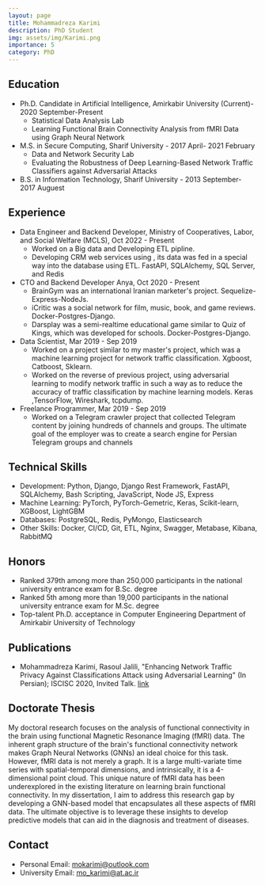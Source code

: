 ```yaml
---
layout: page
title: Mohammadreza Karimi
description: PhD Student
img: assets/img/Karimi.png
importance: 5
category: PhD
---
```



## Education
- Ph.D. Candidate in Artificial Intelligence, Amirkabir University (Current)- 2020 September-Present
    - Statistical Data Analysis Lab
    - Learning Functional Brain Connectivity Analysis from fMRI Data using Graph Neural Network
- M.S. in Secure Computing, Sharif University - 2017 April- 2021 February
    - Data and Network Security Lab 
    - Evaluating the Robustness of Deep Learning-Based Network Traffic Classifiers against Adversarial Attacks
- B.S. in Information Technology, Sharif University - 2013 September- 2017 Auguest

## Experience
- Data Engineer and Backend Developer, Ministry of Cooperatives, Labor, and Social Welfare (MCLS), Oct 2022 - Present
    - Worked on a Big data and  Developing ETL pipline.
    - Developing CRM web services using , its data was fed in a special way into the database using ETL. FastAPI, SQLAlchemy, SQL Server, and Redis
- CTO and Backend Developer Anya, Oct 2020 - Present
    - BrainGym was an international Iranian marketer's project. Sequelize-Express-NodeJs.
    - iCritic was a social network for film, music, book, and game reviews.  Docker-Postgres-Django.
    - Darsplay was a semi-realtime educational game similar to Quiz of Kings, which was developed for schools. Docker-Postgres-Django.
- Data Scientist, Mar 2019 - Sep 2019
    - Worked on a project similar to my master's project, which was a machine learning project for network traffic classification. Xgboost, Catboost, Sklearn.
    - Worked on the reverse of previous project, using adversarial learning to modify network traffic in such a way as to reduce the accuracy of traffic classification by machine learning models. Keras ,TensorFlow, Wireshark, tcpdump. 
- Freelance Programmer, Mar 2019 - Sep 2019
    - Worked on a Telegram crawler project that collected Telegram content by joining hundreds of channels and groups. The ultimate goal of the employer was to create a search engine for Persian Telegram groups and channels
     

## Technical Skills
- Development: Python, Django, Django Rest Framework, FastAPI, SQLAlchemy, Bash Scripting, JavaScript, Node JS, Express
- Machine Learning: PyTorch, PyTorch-Gemetric, Keras, Scikit-learn, XGBoost, LightGBM
- Databases: PostgreSQL, Redis, PyMongo, Elasticsearch
- Other Skills: Docker, CI/CD, Git, ETL, Nginx, Swagger, Metabase, Kibana, RabbitMQ

## Honors
- Ranked 379th among more than 250,000 participants in the national university entrance exam for B.Sc. degree
- Ranked 5th among more than 19,000 participants in the national university entrance exam for M.Sc. degree
- Top-talent Ph.D. acceptance in Computer Engineering Department of Amirkabir University of Technology

## Publications
- Mohammadreza Karimi, Rasoul Jalili, "Enhancing Network Traffic Privacy Against Classifications Attack using Adversarial Learning" (In Persian); ISCISC 2020, Invited Talk. [link](https://monadi.isc.org.ir/article-1-211-fa.pdf)

## Doctorate Thesis
My doctoral research focuses on the analysis of functional connectivity in the brain using functional Magnetic Resonance Imaging (fMRI) data. The inherent graph structure of the brain's functional connectivity network makes Graph Neural Networks (GNNs) an ideal choice for this task. 
However, fMRI data is not merely a graph. It is a large multi-variate time series with spatial-temporal dimensions, and intrinsically, it is a 4-dimensional point cloud. This unique nature of fMRI data has been underexplored in the existing literature on learning brain functional connectivity.  In my dissertation, I aim to address this research gap by developing a GNN-based model that encapsulates all these aspects of fMRI data. The ultimate objective is to leverage these insights to develop predictive models that can aid in the diagnosis and treatment of diseases.


## Contact
- Personal Email: mokarimi@outlook.com
- University Email: mo_karimi@at.ac.ir
